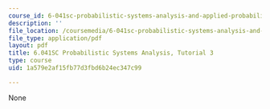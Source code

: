 ```yaml
---
course_id: 6-041sc-probabilistic-systems-analysis-and-applied-probability-fall-2013
description: ''
file_location: /coursemedia/6-041sc-probabilistic-systems-analysis-and-applied-probability-fall-2013/1a579e2af15fb77d3fbd6b24ec347c99_MIT6_041SCF13_tut03.pdf
file_type: application/pdf
layout: pdf
title: 6.041SC Probabilistic Systems Analysis, Tutorial 3
type: course
uid: 1a579e2af15fb77d3fbd6b24ec347c99

---
```

None